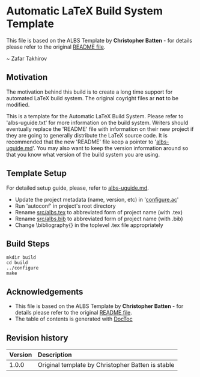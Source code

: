 # Automatic LaTeX Build System Template
This file is based on the ALBS Template by __Christopher Batten__ - for details please refer to the original [README file](README).

~ Zafar Takhirov

## Motivation
The motivation behind this build is to create a long time support for automated LaTeX build system. The original coyright files ar __not__ to be modified.

This is a template for the Automatic LaTeX Build System. Please refer to
'albs-uguide.txt' for more information on the build system. Writers
should eventually replace the 'README' file with information on their
new project if they are going to generally distribute the LaTeX source
code. It is recommended that the new 'README' file keep a pointer to
'[albs-uguide.md](albs-uguide.md)'. You may also want to keep the version
information around so that you know what version of the build system you are
using.

## Template Setup
For detailed setup guide, please, refer to [albs-uguide.md](albs-uguide.md).

 - Update the project metadata (name, version, etc) in '[configure.ac](configure.ac)'
 - Run 'autoconf' in project's root directory
 - Rename [src/albs.tex](src/albs.tex) to abbreviated form of project name (with .tex)
 - Rename [src/albs.bib](src/albs.bib) to abbreviated form of project name (with .bib)
 - Change \bibliography{} in the toplevel .tex file appropriately


## Build Steps

```shell
mkdir build
cd build
../configure
make
```

## Acknowledgements
* This file is based on the ALBS Template by __Christopher Batten__ - for details please refer to the original [README file](README).
* The table of contents is generated with [DocToc](https://github.com/thlorenz/doctoc)

## Revision history
| Version | Description		                                  |
| :------ | :-------------------------------------------------|
| 1.0.0   | Original template by Christopher Batten is stable |

